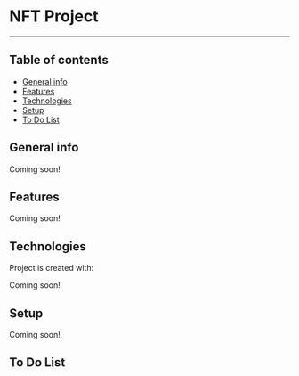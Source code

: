 # NFT Project

---

## Table of contents

- [General info](#general-info)
- [Features](#features)
- [Technologies](#technologies)
- [Setup](#setup)
- [To Do List](#to-do-list)

## General info

Coming soon!

## Features

Coming soon!

## Technologies

Project is created with:

Coming soon!

## Setup

Coming soon!

## To Do List
